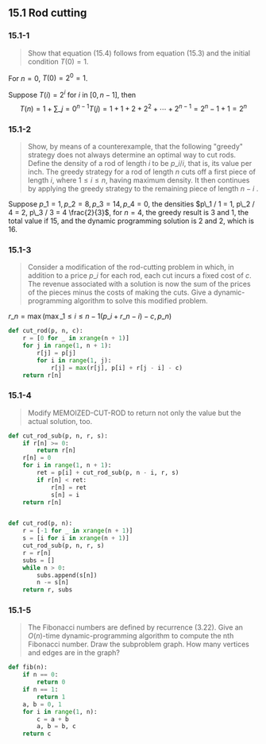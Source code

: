 ## 15.1 Rod cutting

### 15.1-1

> Show that equation (15.4) follows from equation (15.3) and the initial condition $T(0) = 1$.

For $n=0$, $T(0) = 2^0 = 1$.

Suppose $T(i) = 2^i$ for $i$ in $[0, n - 1]$, then
$$
T(n) = 1 + \sum\_{j=0}^{n-1} T(j) = 1 + 1 + 2 + 2^2 + \cdots + 2^{n-1} = 2^n - 1 + 1 = 2^n
$$
### 15.1-2

> Show, by means of a counterexample, that the following "greedy" strategy does not always determine an optimal way to cut rods. Define the density of a rod of length $i$ to be $p\_i/i$, that is, its value per inch. The greedy strategy for a rod of length $n$ cuts off a first piece of length $i$, where $1 \le i \le n$, having maximum density. It then continues by applying the greedy strategy to the remaining piece of length $n - i$ .

Suppose $p\_1  = 1, p\_2 = 8, p\_3 = 14, p\_4 = 0$, the densities $p\_1 / 1 = 1, p\_2 / 4 = 2, p\_3 / 3 = 4 \frac{2}{3}$, for $n=4$, the greedy result is $3$ and $1$, the total value if $15$, and the dynamic programming solution is $2$ and $2$, which is $16$.

### 15.1-3

> Consider a modification of the rod-cutting problem in which, in addition to a price $p\_i$ for each rod, each cut incurs a fixed cost of $c$. The revenue associated with a solution is now the sum of the prices of the pieces minus the costs of making the cuts. Give a dynamic-programming algorithm to solve this modified problem.

$r\_n = \max(\max\_{1 \le i \le {n - 1}} (p\_i + r\_{n-i}) - c, p\_n)$

```python
def cut_rod(p, n, c):
    r = [0 for _ in xrange(n + 1)]
    for j in range(1, n + 1):
        r[j] = p[j]
        for i in range(1, j):
            r[j] = max(r[j], p[i] + r[j - i] - c)
    return r[n]
```

### 15.1-4

> Modify MEMOIZED-CUT-ROD to return not only the value but the actual solution, too.

```python
def cut_rod_sub(p, n, r, s):
    if r[n] >= 0:
        return r[n]
    r[n] = 0
    for i in range(1, n + 1):
        ret = p[i] + cut_rod_sub(p, n - i, r, s)
        if r[n] < ret:
            r[n] = ret
            s[n] = i
    return r[n]


def cut_rod(p, n):
    r = [-1 for _ in xrange(n + 1)]
    s = [i for i in xrange(n + 1)]
    cut_rod_sub(p, n, r, s)
    r = r[n]
    subs = []
    while n > 0:
        subs.append(s[n])
        n -= s[n]
    return r, subs
```

### 15.1-5

> The Fibonacci numbers are defined by recurrence (3.22). Give an $O(n)$-time dynamic-programming algorithm to compute the nth Fibonacci number. Draw the subproblem graph. How many vertices and edges are in the graph?

```python
def fib(n):
    if n == 0:
        return 0
    if n == 1:
        return 1
    a, b = 0, 1
    for i in range(1, n):
        c = a + b
        a, b = b, c
    return c
```
